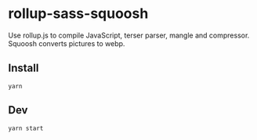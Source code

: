 # rollup-sass-squoosh
Use rollup.js to compile JavaScript, terser parser, mangle and compressor. Squoosh converts pictures to webp. 

## Install
```
yarn
```

## Dev
```
yarn start
```

